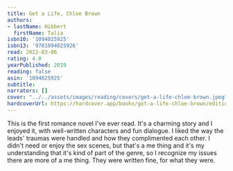 ```yaml
---
title: Get a Life, Chloe Brown
authors:
- lastName: Hibbert
  firstName: Talia
isbn10: '1094025925'
isbn13: '9781094025926'
read: 2022-03-06
rating: 4.0
yearPublished: 2019
reading: false
asin: '1094025925'
subtitle:
narrators: []
cover: "../../assets/images/reading/covers/get-a-life-chloe-brown.jpeg"
hardcoverUrl: https://hardcover.app/books/get-a-life-chloe-brown/editions/30713601
---
```

This is the first romance novel I've ever read. It's a charming story and I enjoyed it, with well-written characters and fun dialogue. I liked the way the leads' traumas were handled and how they complimented each other. I didn't need or enjoy the sex scenes, but that's a me thing and it's my understanding that it's kind of part of the genre, so I recognize my issues there are more of a me thing. They were written fine, for what they were.
